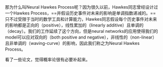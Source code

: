 那为什么叫Neural Hawkes Process呢？因为很久以前，Hawkes同志曾经设计过一个Hawkes Process，==并假设历史事件对未来的影响是单调指数递减的。==只不过受限于当时的数学工具和计算能力，Hawkes同志假设每个历史事件对未来的影响都是正向的（positive），线性累加的（linearly additive）且单调的（decay）。我们的工作延续了这个方向，但是neural networks的应用使得我们的model可以应对双向的（both positive and negative），非线性的（non-linear）且非单调的（waving-curve）的影响，因此我们称之为Neural Hawkes Process。

看了一些论文，觉得概率论很有必要补起来。
